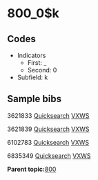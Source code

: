 # 800\_0$k

## Codes

-   Indicators
    -   First: \_
    -   Second: 0
-   Subfield: k

## Sample bibs

3621833 [Quicksearch](https://search.library.yale.edu/catalog/3621833) [VXWS](http://prodorbis.library.yale.edu:7014/vxws/GetHoldingsService?bibId=3621833)

3621839 [Quicksearch](https://search.library.yale.edu/catalog/3621839) [VXWS](http://prodorbis.library.yale.edu:7014/vxws/GetHoldingsService?bibId=3621839)

6102783 [Quicksearch](https://search.library.yale.edu/catalog/6102783) [VXWS](http://prodorbis.library.yale.edu:7014/vxws/GetHoldingsService?bibId=6102783)

6835349 [Quicksearch](https://search.library.yale.edu/catalog/6835349) [VXWS](http://prodorbis.library.yale.edu:7014/vxws/GetHoldingsService?bibId=6835349)

**Parent topic:**[800](../../tags/800/800.md)

